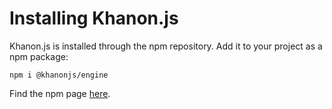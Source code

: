 # Installing Khanon.js
Khanon.js is installed through the npm repository. Add it to your project as a npm package:

`npm i @khanonjs/engine`

Find the npm page [here](https://www.npmjs.com/package/@khanonjs/engine).